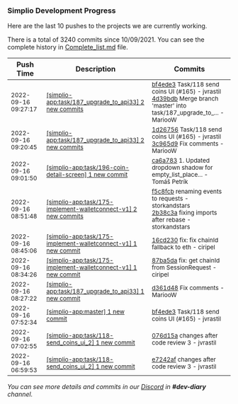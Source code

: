 
### Simplio Development Progress

Here are the last 10 pushes to the projects we are currently working.

There is a total of 3240 commits since 10/09/2021. You can see the complete history in
 [Complete_list.md](Complete_list.md) file.

| Push Time | Description | Commits |
| --- | --- | --- |
| <sub>2022-09-16 09:27:17</sub> | <sub>[[simplio-app:task/187\_upgrade\_to\_api33] 2 new commits](https://github.com/SimplioOfficial/simplio-app/compare/3c965d9266aa...4d39bdb58d36)</sub> | <sub>[bf4ede3](https://github.com/SimplioOfficial/simplio-app/commit/bf4ede3ace50fe146bd9c380ca8529a2e86442d2) Task/118 send coins UI (#165) - jvrastil<br>[4d39bdb](https://github.com/SimplioOfficial/simplio-app/commit/4d39bdb58d36a1a1d9e071d58eb817d7df713d39) Merge branch 'master' into task/187_upgrade_to_... - MariooW</sub> |
| <sub>2022-09-16 09:20:45</sub> | <sub>[[simplio-app:task/187\_upgrade\_to\_api33] 2 new commits](https://github.com/SimplioOfficial/simplio-app/compare/d361d48d29cd...3c965d9266aa)</sub> | <sub>[1d26756](https://github.com/SimplioOfficial/simplio-app/commit/1d2675623b222bda3c6be7dce4662ef7d11249d8) Task/118 send coins UI (#165) - jvrastil<br>[3c965d9](https://github.com/SimplioOfficial/simplio-app/commit/3c965d9266aa4ac595f45ea5ec50ed856a846d78) Fix comments - MariooW</sub> |
| <sub>2022-09-16 09:01:50</sub> | <sub>[[simplio-app:task/196\-coin\-detail\-screen] 1 new commit](https://github.com/SimplioOfficial/simplio-app/commit/ca6a783d22cca8df25481e2c937c8bf4e7ad2137)</sub> | <sub>[ca6a783](https://github.com/SimplioOfficial/simplio-app/commit/ca6a783d22cca8df25481e2c937c8bf4e7ad2137) 1. Updated dropdown shadow for empty_list_place... - Tomáš Petrík</sub> |
| <sub>2022-09-16 08:51:48</sub> | <sub>[[simplio-app:task/175\-implement\-walletconnect\-v1] 2 new commits](https://github.com/SimplioOfficial/simplio-app/compare/16cd230973b7...2b38c3a45f86)</sub> | <sub>[f5c8fcb](https://github.com/SimplioOfficial/simplio-app/commit/f5c8fcb4d95cb026c0d9ea4929949894c55e2518) renaming events to requests - storkandstars<br>[2b38c3a](https://github.com/SimplioOfficial/simplio-app/commit/2b38c3a45f8614d449cbcd59e953341d1a0e93fa) fixing imports after rebase - storkandstars</sub> |
| <sub>2022-09-16 08:45:06</sub> | <sub>[[simplio-app:task/175\-implement\-walletconnect\-v1] 1 new commit](https://github.com/SimplioOfficial/simplio-app/commit/16cd230973b75315c49bc6809a361650bb66e986)</sub> | <sub>[16cd230](https://github.com/SimplioOfficial/simplio-app/commit/16cd230973b75315c49bc6809a361650bb66e986) fix: fix chainId fallback to eth - ciripel</sub> |
| <sub>2022-09-16 08:34:26</sub> | <sub>[[simplio-app:task/175\-implement\-walletconnect\-v1] 1 new commit](https://github.com/SimplioOfficial/simplio-app/commit/87ba5da26f63b60fb62564335536bd8f83d19fc1)</sub> | <sub>[87ba5da](https://github.com/SimplioOfficial/simplio-app/commit/87ba5da26f63b60fb62564335536bd8f83d19fc1) fix: get chainId from SessionRequest - ciripel</sub> |
| <sub>2022-09-16 08:27:22</sub> | <sub>[[simplio-app:task/187\_upgrade\_to\_api33] 1 new commit](https://github.com/SimplioOfficial/simplio-app/commit/d361d48d29cd8b5158f65b24f2210d941273cc4f)</sub> | <sub>[d361d48](https://github.com/SimplioOfficial/simplio-app/commit/d361d48d29cd8b5158f65b24f2210d941273cc4f) Fix comments - MariooW</sub> |
| <sub>2022-09-16 07:52:34</sub> | <sub>[[simplio-app:master] 1 new commit](https://github.com/SimplioOfficial/simplio-app/commit/bf4ede3ace50fe146bd9c380ca8529a2e86442d2)</sub> | <sub>[bf4ede3](https://github.com/SimplioOfficial/simplio-app/commit/bf4ede3ace50fe146bd9c380ca8529a2e86442d2) Task/118 send coins UI (#165) - jvrastil</sub> |
| <sub>2022-09-16 07:02:55</sub> | <sub>[[simplio-app:task/118\-send\_coins\_ui\_2] 1 new commit](https://github.com/SimplioOfficial/simplio-app/commit/076d15a95e9c83221af7dbb78310744ec6245e1a)</sub> | <sub>[076d15a](https://github.com/SimplioOfficial/simplio-app/commit/076d15a95e9c83221af7dbb78310744ec6245e1a) changes after code review 3 - jvrastil</sub> |
| <sub>2022-09-16 06:59:53</sub> | <sub>[[simplio-app:task/118\-send\_coins\_ui\_2] 1 new commit](https://github.com/SimplioOfficial/simplio-app/commit/e7242af0bec05d86212c71c323d1624597d84fb8)</sub> | <sub>[e7242af](https://github.com/SimplioOfficial/simplio-app/commit/e7242af0bec05d86212c71c323d1624597d84fb8) changes after code review 3 - jvrastil</sub> |

_You can see more details and commits in our [Discord](https://discord.gg/aKhjuwZmdP) in **#dev-diary** channel._
